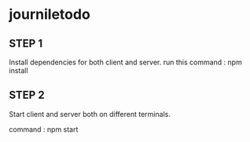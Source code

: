 # journiletodo

## STEP 1

Install dependencies for both client and server.
run this command : npm install

## STEP 2

Start client and server both on different terminals. 

command : npm start

